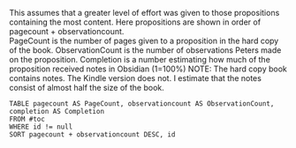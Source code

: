 This assumes that a greater level of effort was given to those propositions containing the most content. Here propositions are shown in order of pagecount + observationcount.  
PageCount is the number of pages given to a proposition in the hard copy of the book.  ObservationCount is the number of observations Peters made on the proposition.
Completion is a number estimating how much of the proposition received notes in Obsidian (1=100%)
NOTE: The hard copy book contains notes. The Kindle version does not.  I estimate that the notes consist of almost half the size of the book.

`````dataview
TABLE pagecount AS PageCount, observationcount AS ObservationCount, completion AS Completion
FROM #toc
WHERE id != null
SORT pagecount + observationcount DESC, id 
`````

